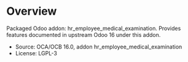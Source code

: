 # Overview

Packaged Odoo addon: hr_employee_medical_examination. Provides features documented in upstream Odoo 16 under this addon.

- Source: OCA/OCB 16.0, addon hr_employee_medical_examination
- License: LGPL-3
